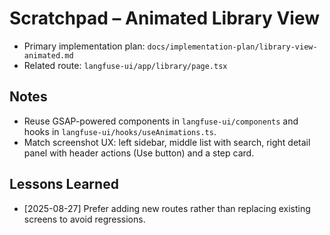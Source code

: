 # Scratchpad – Animated Library View

- Primary implementation plan: `docs/implementation-plan/library-view-animated.md`
- Related route: `langfuse-ui/app/library/page.tsx`

## Notes
- Reuse GSAP-powered components in `langfuse-ui/components` and hooks in `langfuse-ui/hooks/useAnimations.ts`.
- Match screenshot UX: left sidebar, middle list with search, right detail panel with header actions (Use button) and a step card.

## Lessons Learned
- [2025-08-27] Prefer adding new routes rather than replacing existing screens to avoid regressions.
